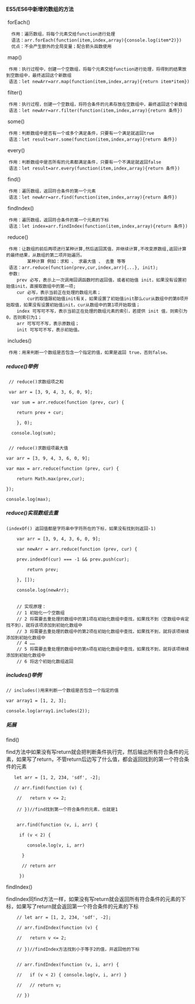 ####     ES5/ES6中新增的数组的方法

​    forEach()

```
  作用：遍历数组，将每个元素交给function进行处理
  语法：arr.forEach(function(item,index,array){console.log(item*2)})
  优点：不会产生额外的全局变量；配合箭头函数使用
```

​    map()

```
 作用：执行过程中，创建一个空数组，将每个元素交给function进行处理，将得到的结果放到空数组中，最终返回这个新数组
 语法：let newArr=arr.map(function(item,index,array){return item*item})
```

​    filter()

```
 作用：执行过程，创建一个空数组，将符合条件的元素存放在空数组中，最终返回这个新数组
 语法：let newArr=arr.filter(function(item,index,array){return 条件})
```

​    some()

```
 作用：判断数组中是否有一个或多个满足条件，只要有一个满足就返回true
 语法：let result=arr.some(function(item,index,array){return 条件})
```

​    every()

```
 作用：判断数组中是否所有的元素都满足条件，只要有一个不满足就返回false
 语法：let result=arr.every(function(item,index,array){return 条件})
```

​    find()

```
 作用：遍历数组，返回符合条件的第一个元素
 语法：let newArr=arr.find(function(item,index,array){return 条件})
```

​    findIndex()

```
 作用：遍历数组，返回符合条件的第一个元素的下标
 语法：let index=arr.findIndex(function(item,index,array){return 条件})
```

​    reduce()

```
 作用：让数组的前后两项进行某种计算,然后返回其值，并继续计算,不改变原数组,返回计算的最终结果，从数组的第二项开始遍历。
		某种计算 例如：求和 、 求最大值 、 去重 等等
 语法：arr.reduce(function(prev,cur,index,arr){...}, init);
 参数:
    prev 必写，表示上一次调用回调函数时的返回值，或者初始值 init，如果没有设置初始值init，直接取数组中的第一项;   
    cur 必写，表示当前正在处理的数组元素；
    	cur的取值跟初始值init有关，如果设置了初始值init那么cur从数组中的第0项开始取值，如果没有设置初始值init，cur从数组中的第1项开始取值；
    index 可写可不写，表示当前正在处理的数组元素的索引，若提供 init 值，则索引为0，否则索引为1；
    arr 可写可不写，表示原数组；
    init 可写可不写，表示初始值。
```

​    includes()

```
 作用：用来判断一个数组是否包含一个指定的值，如果是返回 true，否则false。
```

##### reduce()举例

```
 // reduce()求数组项之和

 var arr = [3, 9, 4, 3, 6, 0, 9];

  var sum = arr.reduce(function (prev, cur) {

    return prev + cur;

    }, 0);

  console.log(sum);
```

#####   

```
 // reduce()求数组项最大值
 
var arr = [3, 9, 4, 3, 6, 0, 9];
 
var max = arr.reduce(function (prev, cur) {

    return Math.max(prev,cur);
    
});

console.log(max);
```

#####  reduce()实现数组去重

```
(indexOf() 返回值都是字符串中字符所在的下标，如果没有找到则返回-1)

 	var arr = [3, 9, 4, 3, 6, 0, 9];

	var newArr = arr.reduce(function (prev, cur) {

    prev.indexOf(cur) === -1 && prev.push(cur);

	    return prev;

    }, []);
    
    console.log(newArr);
    
    
    // 实现原理：
    // 1 初始化一个空数组
    // 2 将需要去重处理的数组中的第1项在初始化数组中查找，如果找不到（空数组中肯定找不到），就将该项添加到初始化数组中
    // 3 将需要去重处理的数组中的第2项在初始化数组中查找，如果找不到，就将该项继续添加到初始化数组中
    // 4 ……
    // 5 将需要去重处理的数组中的第n项在初始化数组中查找，如果找不到，就将该项继续添加到初始化数组中
    // 6 将这个初始化数组返回

```

#####     includes()举例

```
// includes()用来判断一个数组是否包含一个指定的值

var array1 = [1, 2, 3];

console.log(array1.includes(2));
```

#####  拓展

find()

find方法中如果没有写return就会把判断条件执行完，然后输出所有符合条件的元素，如果写了return，不管return后边写了什么值，都会返回找到的第一个符合条件的元素

```
   let arr = [1, 2, 234, 'sdf', -2];

   // arr.find(function (v) {

    //   return v <= 2;

    // })//find找到第一个符合条件的元素，也就是1
    

    arr.find(function (v, i, arr) {

     if (v < 2) {

        console.log(v, i, arr)

      }

      // return arr

     })
```

findIndex()

findIndex同find方法一样，如果没有写return就会返回所有符合条件的元素的下标，如果写了return就会返回第一个符合条件的元素的下标 

```
    // let arr = [1, 2, 234, 'sdf', -2];

    // arr.findIndex(function (v) {

    //   return v <= 2;

    // })//findIndex方法找到小于等于2的值，并返回他的下标
    

    // arr.findIndex(function (v, i, arr) {

    //   if (v < 2) { console.log(v, i, arr) }

    //   // return v;

    // })
```

